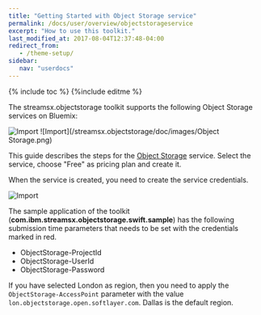 ```yaml
---
title: "Getting Started with Object Storage service"
permalink: /docs/user/overview/objectstorageservice
excerpt: "How to use this toolkit."
last_modified_at: 2017-08-04T12:37:48-04:00
redirect_from:
   - /theme-setup/
sidebar:
   nav: "userdocs"
---
```

{% include toc %}
{%include editme %}

The streamsx.objectstorage toolkit supports the following Object Storage services on Bluemix:

![Import](/streamsx.objectstorage/doc/images/COS.png)
![Import](/streamsx.objectstorage/doc/images/Object Storage.png)

This guide describes the steps for the [Object Storage](https://console.ng.bluemix.net/docs/services/ObjectStorage/os_works_public.html) service.
Select the service, choose "Free" as pricing plan and create it.

When the service is created, you need to create the service credentials.

![Import](/streamsx.objectstorage/doc/images/Credentials.png)

The sample application of the toolkit (**com.ibm.streamsx.objectstorage.swift.sample**) has the following submission time parameters that needs to be set with the credentials marked in red.

* ObjectStorage-ProjectId
* ObjectStorage-UserId
* ObjectStorage-Password

If you have selected London as region, then you need to apply the `ObjectStorage-AccessPoint` parameter with the value `lon.objectstorage.open.softlayer.com`. Dallas is the default region.



